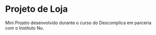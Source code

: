 # Projeto de Loja
Mini Projeto desenvolvido durante o curso do Descomplica em parceria com o Instituto Nu.
